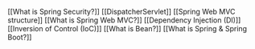 [[What is Spring Security?]]
[[DispatcherServlet]]
[[Spring Web MVC structure]]
[[What is Spring Web MVC?]]
[[Dependency Injection (DI)]]
[[Inversion of Control (IoC)]]
[[What is Bean?]]
[[What is Spring & Spring Boot?]]